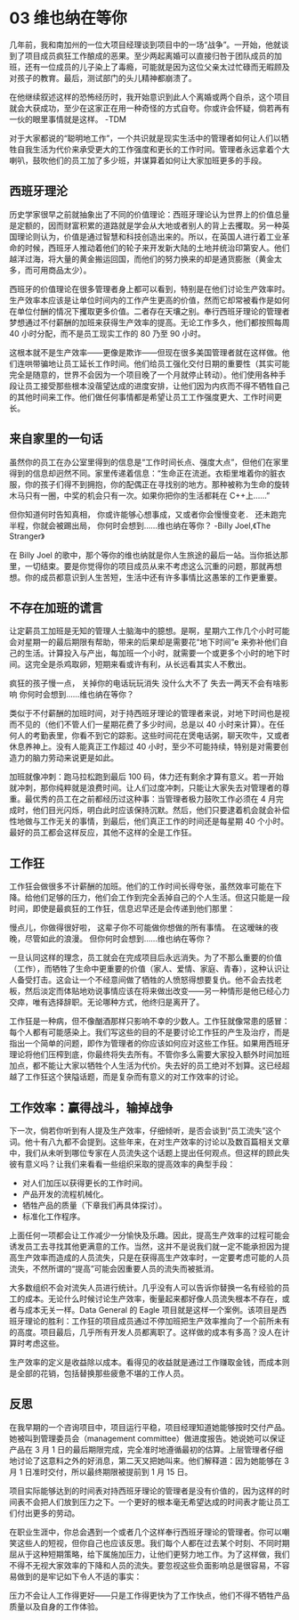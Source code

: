 # 03 维也纳在等你

几年前，我和南加州的一位大项目经理谈到项目中的一场“战争”。一开始，他就谈到了项目成员疯狂工作酿成的恶果。至少两起离婚可以直接归咎于团队成员的加班，还有一位成员的儿子染上了毒瘾，可能就是因为这位父亲太过忙碌而无暇顾及对孩子的教育。最后，测试部门的头儿精神都崩溃了。

在他继续叙述这样的恐怖经历时，我开始意识到此人个离婚或两个自杀，这个项目就会大获成功，至少在这家正在用一种奇怪的方式自夸。你或许会怀疑，倘若再有一伙的眼里事情就是这样。
-TDM

对于大家都说的“聪明地工作”，一个共识就是现实生活中的管理者如何让人们以牺牲自我生活为代价来承受更大的工作强度和更长的工作时间。管理者永远拿着个大喇叭，鼓吹他们的员工加了多少班，并谋算着如何让大家加班更多的手段。

## 西班牙理沦

历史学家很早之前就抽象出了不同的价值理论：西班牙理论认为世界上的价值总量是定额的，因而财富积累的道路就是学会从大地或者别人的背上去攫取。另一种英国理论则认为，价值是通过智慧和科技创造出来的。所以，在英国人进行着工业革命的时候，西班牙人推动着他们的轮子来开发新大陆的土地并统治印第安人。他们越洋过海，将大量的黄金搬运回国，而他们的努力换来的却是通货膨胀（黄金太多，而可用商品太少）。

西班牙的价值理论在很多管理者身上都可以看到，特别是在他们讨论生产效率时。生产效率本应该是让单位时间内的工作产生更高的价值，然而它却常被看作是如何在单位付酬的情况下攫取更多价值。二者存在天壤之别。奉行西班牙理论的管理者梦想通过不付薪酬的加班来获得生产效率的提高。无论工作多久，他们都按照每周 40 小时分配，而不是员工现实工作的 80 乃至 90 小时。

这根本就不是生产效率——更像是欺诈——但现在很多美国管理者就在这样做。他们连哄带骗地让员工延长工作时间。他们给员工强化交付日期的重要性（其实可能完全是随意的，世界不会因为一个项目晚了一个月就停止转动）。他们使用各种手段让员工接受那些根本没蓿望达成的进度安排，让他们因为内疚而不得不牺牲自己的其他时间来工作。他们做任何事情都是希望让员工工作强度更大、工作时间更长。

## 来自家里的一句话

虽然你的员工在办公室里得到的信息是“工作时间长点、强度大点”，但他们在家里得到的信息却迥然不同。家里传递着信息：“生命正在流逝。衣柜里堆着你的脏衣服，你的孩子们得不到拥抱，你的配偶正在寻找别的地方。那种被称为生命的旋转木马只有一圈，中奖的机会只有一次。如果你把你的生活都耗在 C++上……”

但你知道何时告知真相，
你或许能够心想事成，又或者你会慢慢变老．
还未跑完半程，你就会被踢出局，
你何时会想到……维也纳在等你？
-Billy Joel,《The Stranger》

在 Billy Joel 的歌中，那个等你的维也纳就是你人生旅途的最后一站。当你抵达那里，一切结束。要是你觉得你的项目成员从来不考虑这么沉重的问题，那就再想想。你的成员都意识到人生苦短，生活中还有许多事情比这愚笨的工作更重要。

## 不存在加班的谎言

让定薪员工加班是无知的管理人士脑海中的臆想。是啊，星期六工作几个小时可能会对星期一的最后期限有帮助，带来的后果却是需要花“地下时间”e 来弥补他们自己的生活。计算投入与产出，每加班一个小时，就需要一个或更多个小时的地下时间。这完全是杀鸡取卵，短期来看或许有利，从长远看其实人不敷出。

疯狂的孩子慢一点，
关掉你的电话玩玩消失
没什么大不了 失去一两天不会有啥影响
你何时会想到……维也纳在等你？

类似于不付薪酬的加班时间，对于持西班牙理论的管理者来说，对地下时间也是视而不见的（他们不管人们一星期花费了多少时间，总是以 40 小时来计算）。在任何人的考勤表里，你看不到它的踪影。这些时间花在煲电话粥，聊天吹牛，又或者休息养神上。没有人能真正工作超过 40 小时，至少不可能持续，特别是对需要创造力的脑力劳动来说更是如此。

加班就像冲刺：跑马拉松跑到最后 100 码，体力还有剩余才算有意义。若一开始就冲刺，那你纯粹就是浪费时间。让人们过度冲刺，只能让大家失去对管理者的尊重。最优秀的员工在之前都经历过这种事：当管理者极力鼓吹工作必须在 4 月完成时，他们目光闪烁，明白此时应该保持沉默。然后，他们只要逮着机会就会补偿性地做与工作无关的事情，到最后，他们真正工作的时间还是每星期 40 个小时。最好的员工都会这样反应，其他不这样的全是工作狂。

## 工作狂

工作狂会做很多不计薪酬的加班。他们的工作时间长得夸张，虽然效率可能在下降。给他们足够的压力，他们会工作到完全丢掉自己的个人生活。但这只能是一段时间，即使是最疯狂的工作狂，信息迟早还是会传递到他们那里：

慢点儿，你做得很好啦，
这辈子你不可能做你想做的所有事情。
在这暧昧的夜晚，尽管如此的浪漫。
但你何时会想到……维也纳在等你？

一旦认同这样的理念，员工就会在完成项目后永远消失。为了不那么重要的价值（工作），而牺牲了生命中更重要的价值（家人、爱情、家庭、青春），这种认识让人备受打击。这会让一个不经意间做了牺牲的人愤怒得想要复仇。他不会去找老板，然后淡定而体贴地劝说事情应该在将来做出改变——另一种情形是他已经心力交瘁，唯有选择辞职。无论哪种方式，他终归是离开了。

工作狂是一种病，但不像酗酒那样只影响不幸的少数人。工作狂就像常患的感冒：每个人都有可能感染上。我们写这些的目的不是要讨论工作狂的产生及治疗，而是指出一个简单的问题，即作为管理者的你应该如何应对这些工作狂。如果用西班牙理论将他们压榨到底，你最终将失去所有。不管你多么需要大家投入额外时间加班加点，都不能让大家以牺牲个人生活为代价。失去好的员工绝对不划算。这已经超越了工作狂这个狭隘话题，而是复杂而有意义的对工作效率的讨论。

## 工作效率：赢得战斗，输掉战争

下一次，倘若你听到有人提及生产效率，仔细倾听，是否会谈到“员工流失”这个词。他十有八九都不会提到。这些年来，在对生产效率的讨论以及数百篇相关文章中，我们从未听到哪位专家在人员流失这个话题上提出任何观点。但这样的顾此失彼有意义吗？让我们来看看一些组织采取的提高效率的典型手段：

- 对人们加压以获得更长的工作时间。
- 产品开发的流程机械化。
- 牺牲产品的质量（下章我们再具体探讨）。
- 标准化工作程序。

上面任何一项都会让工作减少一分愉快及乐趣。因此，提高生产效率的过程可能会诱发员工去寻找其他更满意的工作。当然，这并不是说我们就一定不能承担因为提高生产效率而造成的人员流失，只是在获得高生产效率时，一定要考虑可能的人员流失，不然所谓的“提高”可能会因重要人员的流失而被抵消。

大多数组织不会对流失人员进行统计。几乎没有人可以告诉你替换一名有经验的员工的成本。无论什么时候讨论生产效率，衡量起来都好像人员流失根本不存在，或者与成本无关一样。Data General 的 Eagle 项目就是这样一个案例。该项目是西班牙理论的胜利：工作狂的项目成员通过不停加班把生产效率推向了一个前所未有的高度。项目最后，几乎所有开发人员都离职了。这样做的成本有多高？没人在计算时考虑这些。

生产效率的定义是收益除以成本。看得见的收益就是通过工作赚取金钱，而成本则是全部的花销，包括替换那些疲惫不堪的工作人员。

## 反思

在我早期的一个咨询项目中，项目运行平稳，项目经理知道她能够按时交付产品。她被叫到管理委员会（management committee）做进度报告。她说她可以保证产品在 3 月 1 日的最后期限完成，完全准时地遵循最初的估算。上层管理者仔细地讨论了这意料之外的好消息，第二天又把她叫来。他们解释道：因为她能够在 3 月 1 日准时交付，所以最终期限被提前到 1 月 15 日。

项目实际能够达到的时间表对持西班牙理论的管理者是没有价值的，因为这样的时间表不会把人们放到压力之下。一个更好的根本毫无希望达成的时间表才能让员工们付出更多的劳动。

在职业生涯中，你总会遇到一个或者几个这样奉行西班牙理论的管理者。你可以嘲笑这些人的短视，但你自己也应该反思。我们每个人都在过去某个时刻、不同时期屈从于这种短期策略，给下属施加压力，让他们更努力地工作。为了这样做，我们不得不无视大家效率的下降和人员的流失。要忽视这些负面影响总是很容易，不容易做到的是牢记如下令人不适的事实：

压力不会让人工作得更好——只是工作得更快为了工作快点，他们不得不牺牲产品质量以及自身的工作体验。
